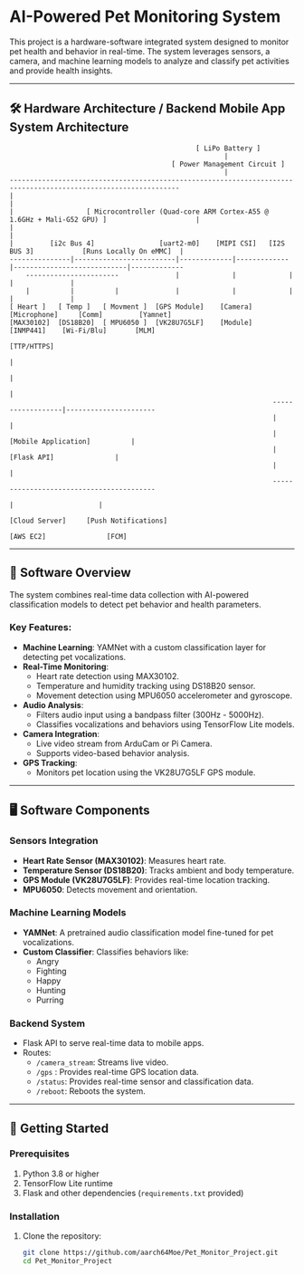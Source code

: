 # AI-Powered Pet Monitoring System

This project is a hardware-software integrated system designed to monitor pet health and behavior in real-time. The system leverages sensors, a camera, and machine learning models to analyze and classify pet activities and provide health insights.

---

## 🛠️ Hardware Architecture / Backend Mobile App System Architecture 

                                                  [ LiPo Battery ]
                                                         |
                                            [ Power Management Circuit ]
                                                         |
    ----------------------------------------------------------------------------------------------------------------
    |                                                                                                              |
    |                  [ Microcontroller (Quad-core ARM Cortex-A55 @ 1.6GHz + Mali-G52 GPU) ]                      |
    |                                                                                                              |
    |         [i2c Bus 4]                [uart2-m0]    [MIPI CSI]   [I2S BUS 3]            [Runs Locally On eMMC]  |
    ---------------|-------------------------|-------------|-------------|----------------------------|-------------
        -----------------------              |             |             |             |              |
        |          |          |              |             |             |             |              | 
    [ Heart ]   [ Temp ]   [ Movment ]  [GPS Module]    [Camera]   [Microphone]     [Comm]         [Yamnet]
    [MAX30102]  [DS18B20]  [ MPU6050 ]  [VK28U7G5LF]    [Module]     [INMP441]    [Wi-Fi/Blu]       [MLM]
                                                                                  [TTP/HTTPS]
                                                                                       |
                                                                                       |
                                                                                       |                                         
                                                                     ------------------|----------------------
                                                                     |                                       |
                                                                     |         [Mobile Application]          |
                                                                     |             [Flask API]               |
                                                                     |                                       |
                                                                     -----------------------------------------
                                                                            |                     |                                                  
                                                                      [Cloud Server]     [Push Notifications]
                                                                        [AWS EC2]               [FCM]
  
---

## 🧠 Software Overview

The system combines real-time data collection with AI-powered classification models to detect pet behavior and health parameters.

### Key Features:
- **Machine Learning**: YAMNet with a custom classification layer for detecting pet vocalizations.
- **Real-Time Monitoring**:
  - Heart rate detection using MAX30102.
  - Temperature and humidity tracking using DS18B20 sensor.
  - Movement detection using MPU6050 accelerometer and gyroscope.
- **Audio Analysis**:
  - Filters audio input using a bandpass filter (300Hz - 5000Hz).
  - Classifies vocalizations and behaviors using TensorFlow Lite models.
- **Camera Integration**:
  - Live video stream from ArduCam or Pi Camera.
  - Supports video-based behavior analysis.
- **GPS Tracking**:
  - Monitors pet location using the VK28U7G5LF GPS module.

---

## 🖥️ Software Components

### Sensors Integration
- **Heart Rate Sensor (MAX30102)**: Measures heart rate.
- **Temperature Sensor (DS18B20)**: Tracks ambient and body temperature.
- **GPS Module (VK28U7G5LF)**: Provides real-time location tracking.
- **MPU6050**: Detects movement and orientation.

### Machine Learning Models
- **YAMNet**: A pretrained audio classification model fine-tuned for pet vocalizations.
- **Custom Classifier**: Classifies behaviors like:
  - Angry
  - Fighting
  - Happy
  - Hunting
  - Purring

### Backend System
- Flask API to serve real-time data to mobile apps.
- Routes:
  - `/camera_stream`: Streams live video.
  - `/gps`   : Provides real-time GPS location data.
  - `/status`: Provides real-time sensor and classification data.
  - `/reboot`: Reboots the system.

---

## 🚀 Getting Started

### Prerequisites
1. Python 3.8 or higher
2. TensorFlow Lite runtime
3. Flask and other dependencies (`requirements.txt` provided)

### Installation
1. Clone the repository:
   ```bash
   git clone https://github.com/aarch64Moe/Pet_Monitor_Project.git
   cd Pet_Monitor_Project

